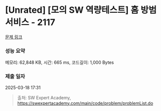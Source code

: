 # [Unrated] [모의 SW 역량테스트] 홈 방범 서비스 - 2117 

[문제 링크](https://swexpertacademy.com/main/code/problem/problemDetail.do?contestProbId=AV5V61LqAf8DFAWu) 

### 성능 요약

메모리: 62,848 KB, 시간: 665 ms, 코드길이: 1,000 Bytes

### 제출 일자

2025-03-18 17:31



> 출처: SW Expert Academy, https://swexpertacademy.com/main/code/problem/problemList.do